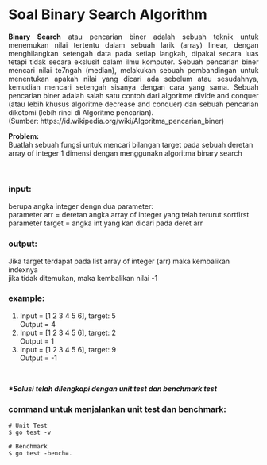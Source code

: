 # Soal Binary Search Algorithm

<p align=justify><b>Binary Search</b> atau pencarian biner adalah sebuah teknik untuk menemukan nilai tertentu dalam sebuah larik (array) linear, dengan menghilangkan setengah data pada setiap langkah, dipakai secara luas tetapi tidak secara ekslusif dalam ilmu komputer. Sebuah pencarian biner mencari nilai te7ngah (median), melakukan sebuah pembandingan untuk menentukan apakah nilai yang dicari ada sebelum atau sesudahnya, kemudian mencari setengah sisanya dengan cara yang sama. Sebuah pencarian biner adalah salah satu contoh dari algoritme divide and conquer (atau lebih khusus algoritme decrease and conquer) dan sebuah pencarian dikotomi (lebih rinci di Algoritme pencarian).   <br>
(Sumber: https://id.wikipedia.org/wiki/Algoritma_pencarian_biner)
</p>

<b>Problem:</b><br>
Buatlah sebuah fungsi untuk mencari bilangan target pada sebuah deretan array of integer 1 dimensi
dengan menggunakn algoritma binary search

<br>

### input:

berupa angka integer dengn dua parameter:<br>
parameter arr = deretan angka array of integer yang telah terurut sortfirst<br>
parameter target = angka int yang kan dicari pada deret arr
<br>

### output:

Jika target terdapat pada list array of integer (arr) maka kembalikan indexnya<br>
jika tidak ditemukan, maka kembalikan nilai -1
<br>

### example:

1. Input = [1 2 3 4 5 6], target: 5 <br>Output = 4
2. Input = [1 2 3 4 5 6], target: 2 <br>Output = 1
3. Input = [1 2 3 4 5 6], target: 9 <br>Output = -1

<br>

<i><b>*Solusi telah dilengkapi dengan unit test dan benchmark test</b></i>

### command untuk menjalankan unit test dan benchmark:

```
# Unit Test
$ go test -v

# Benchmark
$ go test -bench=.
```
